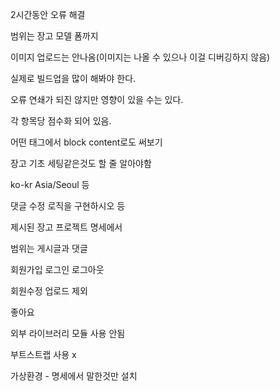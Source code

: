 2시간동안 오류 해결



범위는 장고 모델 폼까지



이미지 업로드는 안나옴(이미지는 나올 수 있으나 이걸 디버깅하지 않음)



실제로 빌드업을 많이 해봐야 한다.



오류 연쇄가 되진 않지만 영향이 있을 수는 있다.

각 항목당 점수화 되어 있음.



어떤 태그에서 block content로도 써보기



장고 기초 세팅같은것도 할 줄 알아야함

ko-kr Asia/Seoul 등











댓글 수정 로직을 구현하시오 등



제시된 장고 프로젝트 명세에서



범위는 게시글과 댓글

회원가입 로그인 로그아웃

회원수정 업로드 제외



좋아요



외부 라이브러리 모듈 사용 안됨

부트스트랩 사용 x



가상환경 - 명세에서 말한것만 설치



